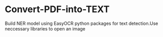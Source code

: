 # Convert-PDF-into-TEXT
Build NER model using EasyOCR python packages for text detection.Use neccessary libraries to open an image
